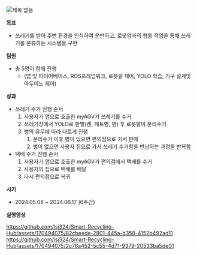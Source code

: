 
![제목 없음](https://github.com/lsj324/Smart-Recycling-Hub/assets/170494075/59c10c64-0643-4650-ae04-9df25f12dd2d)


**목표**

- 쓰레기를 받아 주변 환경을 인식하여 운반하고, 로봇암과의 협동 작업을 통해 쓰레기를 분류하는 시스템을 구현

**팀원**

- 총 5명이 함께 진행
    - (앱 및 파이어베이스, ROS프레임워크, 로봇팔 제어, YOLO 학습, 기구 설계및 아두이노 제어)

**성과**

- 쓰레기 수거 진행 순서
    1. 사용자가 앱으로 호출한 myAGV가 쓰레기를 수거
    2. 쓰레기장에서 YOLO로 판별(캔, 페트병, 병) 후 로봇팔이 분리수거
    3. 병의 유무에 따라 다르게 진행
        1. 분리수거 이후 병이 있으면 편의점으로 가서 판매
        2. 병이 없으면 사용자 집으로 가서 쓰레기 수거함을 반납하는 과정을 반복함
- 택배 수거 진행 순서
    1. 사용자가 앱으로 호출한 myAGV가 편의점에서 택배를 수거
    2. 사용자의 집으로 택배를 배달
    3. 다시 편의점으로 복귀

**시기**

- 2024.05.08 ~ 2024.06.17 (6주간)

**실행영상**

https://github.com/lsj324/Smart-Recycling-Hub/assets/170494075/82cbeede-2801-445a-b358-4152b492ad11
https://github.com/lsj324/Smart-Recycling-Hub/assets/170494075/2c76a452-5c55-4d71-9379-20533ba5de01

